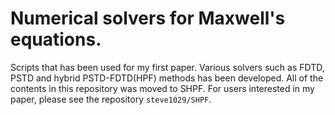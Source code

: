 # Numerical solvers for Maxwell's equations.
Scripts that has been used for my first paper.
Various solvers such as FDTD, PSTD and hybrid PSTD-FDTD(HPF) methods has been developed.
All of the contents in this repository was moved to SHPF.
For users interested in my paper, please see the repository `steve1029/SHPF`.
